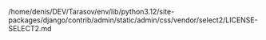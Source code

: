 /home/denis/DEV/Tarasov/env/lib/python3.12/site-packages/django/contrib/admin/static/admin/css/vendor/select2/LICENSE-SELECT2.md
